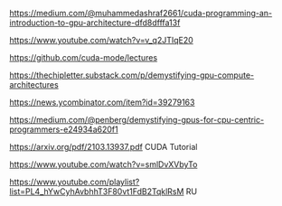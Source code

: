 https://medium.com/@muhammedashraf2661/cuda-programming-an-introduction-to-gpu-architecture-dfd8dfffa13f

https://www.youtube.com/watch?v=v_q2JTIqE20

https://github.com/cuda-mode/lectures

https://thechipletter.substack.com/p/demystifying-gpu-compute-architectures

https://news.ycombinator.com/item?id=39279163

https://medium.com/@penberg/demystifying-gpus-for-cpu-centric-programmers-e24934a620f1

https://arxiv.org/pdf/2103.13937.pdf CUDA Tutorial

[https://www.youtube.com/watch?v=smlDvXVbyTo ](https://www.youtube.com/playlist?list=PL4_hYwCyhAvbhhT3F80vt1FdB2TqklRsM)

https://www.youtube.com/playlist?list=PL4_hYwCyhAvbhhT3F80vt1FdB2TqklRsM  RU
